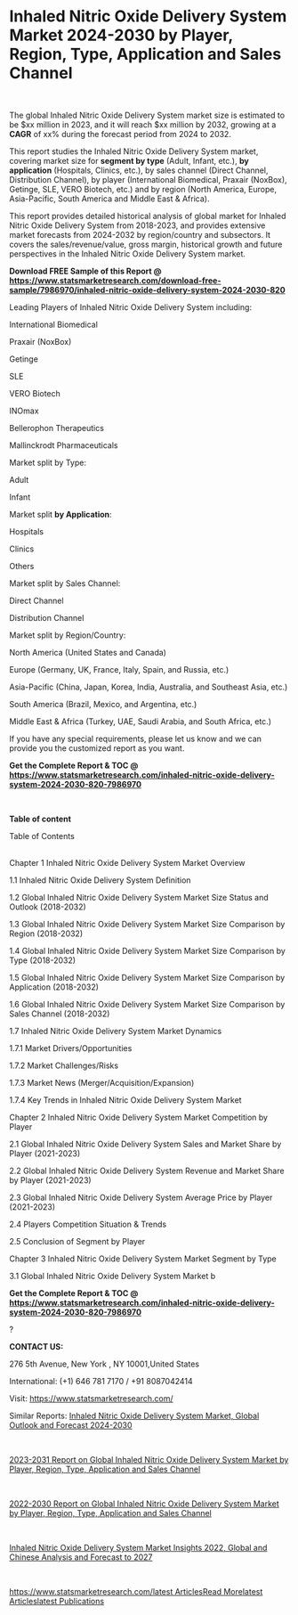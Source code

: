 <h1>Inhaled Nitric Oxide Delivery System Market 2024-2030 by Player, Region, Type, Application and Sales Channel</h1><br/><p>The global Inhaled Nitric Oxide Delivery System market size is estimated to be $xx million in 2023, and it will reach $xx million by 2032, growing at a <strong>CAGR</strong> of xx% during the forecast period from 2024 to 2032.</p>
 
 
 
 <p>This report studies the Inhaled Nitric Oxide Delivery System market, covering market size for <strong>segment by type</strong> (Adult, Infant, etc.), <strong>by application</strong> (Hospitals, Clinics, etc.), by sales channel (Direct Channel, Distribution Channel), by player (International Biomedical, Praxair (NoxBox), Getinge, SLE, VERO Biotech, etc.) and by region (North America, Europe, Asia-Pacific, South America and Middle East & Africa).</p>
 
 
 
 <p>This report provides detailed historical analysis of global market for Inhaled Nitric Oxide Delivery System from 2018-2023, and provides extensive market forecasts from 2024-2032 by region/country and subsectors. It covers the sales/revenue/value, gross margin, historical growth and future perspectives in the Inhaled Nitric Oxide Delivery System market.</p>
 
 
 
 <p><strong>Download FREE Sample of this Report @ <a href="https://www.statsmarketresearch.com/download-free-sample/7986970/inhaled-nitric-oxide-delivery-system-2024-2030-820">https://www.statsmarketresearch.com/download-free-sample/7986970/inhaled-nitric-oxide-delivery-system-2024-2030-820</a></strong></p>
 
 
 
 <p>Leading Players of Inhaled Nitric Oxide Delivery System including:</p>
 
 
 
 <p>International Biomedical</p>
 
 
 
 <p>Praxair (NoxBox)</p>
 
 
 
 <p>Getinge</p>
 
 
 
 <p>SLE</p>
 
 
 
 <p>VERO Biotech</p>
 
 
 
 <p>INOmax</p>
 
 
 
 <p>Bellerophon Therapeutics</p>
 
 
 
 <p>Mallinckrodt Pharmaceuticals</p>
 
 
 
 <p>Market split by Type:</p>
 
 
 
 <p>Adult</p>
 
 
 
 <p>Infant</p>
 
 
 
 <p>Market split <strong>by Application</strong>:</p>
 
 
 
 <p>Hospitals</p>
 
 
 
 <p>Clinics</p>
 
 
 
 <p>Others</p>
 
 
 
 <p>Market split by Sales Channel:</p>
 
 
 
 <p>Direct Channel</p>
 
 
 
 <p>Distribution Channel</p>
 
 
 
 <p>Market split by Region/Country:</p>
 
 
 
 <p>North America (United States and Canada)</p>
 
 
 
 <p>Europe (Germany, UK, France, Italy, Spain, and Russia, etc.)</p>
 
 
 
 <p>Asia-Pacific (China, Japan, Korea, India, Australia, and Southeast Asia, etc.)</p>
 
 
 
 <p>South America (Brazil, Mexico, and Argentina, etc.)</p>
 
 
 
 <p>Middle East & Africa (Turkey, UAE, Saudi Arabia, and South Africa, etc.)</p>
 
 
 
 <p>If you have any special requirements, please let us know and we can provide you the customized report as you want.</p>
 
 
 
 <div><b>Get the Complete Report & TOC @ <a href="https://www.statsmarketresearch.com/inhaled-nitric-oxide-delivery-system-2024-2030-820-7986970">https://www.statsmarketresearch.com/inhaled-nitric-oxide-delivery-system-2024-2030-820-7986970</a></b></div>
 
 
 
 <p><br />
 
 <b>Table of content</b></p>
 
 
 
 <p>Table of Contents<br />
 
 <br />
 
 Chapter 1 Inhaled Nitric Oxide Delivery System Market Overview<br />
 
 1.1 Inhaled Nitric Oxide Delivery System Definition<br />
 
 1.2 Global Inhaled Nitric Oxide Delivery System Market Size Status and Outlook (2018-2032)<br />
 
 1.3 Global Inhaled Nitric Oxide Delivery System Market Size Comparison by Region (2018-2032)<br />
 
 1.4 Global Inhaled Nitric Oxide Delivery System Market Size Comparison by Type (2018-2032)<br />
 
 1.5 Global Inhaled Nitric Oxide Delivery System Market Size Comparison by Application (2018-2032)<br />
 
 1.6 Global Inhaled Nitric Oxide Delivery System Market Size Comparison by Sales Channel (2018-2032)<br />
 
 1.7 Inhaled Nitric Oxide Delivery System Market Dynamics<br />
 
 1.7.1 Market Drivers/Opportunities<br />
 
 1.7.2 Market Challenges/Risks<br />
 
 1.7.3 Market News (Merger/Acquisition/Expansion)<br />
 
 1.7.4 Key Trends in Inhaled Nitric Oxide Delivery System Market<br />
 
 Chapter 2 Inhaled Nitric Oxide Delivery System Market Competition by Player<br />
 
 2.1 Global Inhaled Nitric Oxide Delivery System Sales and Market Share by Player (2021-2023)<br />
 
 2.2 Global Inhaled Nitric Oxide Delivery System Revenue and Market Share by Player (2021-2023)<br />
 
 2.3 Global Inhaled Nitric Oxide Delivery System Average Price by Player (2021-2023)<br />
 
 2.4 Players Competition Situation & Trends<br />
 
 2.5 Conclusion of Segment by Player<br />
 
 Chapter 3 Inhaled Nitric Oxide Delivery System Market Segment by Type<br />
 
 3.1 Global Inhaled Nitric Oxide Delivery System Market b</p>
 
 
 
 <div><b>Get the Complete Report & TOC @ <a href="https://www.statsmarketresearch.com/inhaled-nitric-oxide-delivery-system-2024-2030-820-7986970">https://www.statsmarketresearch.com/inhaled-nitric-oxide-delivery-system-2024-2030-820-7986970</a></b></div>
 
 
 
 <p>? </p>
 
 
 
 <p><b>CONTACT US:</b><br />
 
 276 5th Avenue, New York , NY 10001,United States<br />
 
 International: (+1) 646 781 7170 / +91 8087042414<br />
 
 Visit: <a href="https://www.statsmarketresearch.com/">https://www.statsmarketresearch.com/</a><br />
 
 Similar Reports: <a href="https://www.statsmarketresearch.com/inhaled-nitric-oxide-delivery-system-2024-2030-820-7986970">Inhaled Nitric Oxide Delivery System Market, Global Outlook and Forecast 2024-2030</a><br />
 
 <br />
 
 <a href="https://www.statsmarketresearch.com/inhaled-nitric-oxide-delivery-system-2024-2030-820-7986970">2023-2031 Report on Global Inhaled Nitric Oxide Delivery System Market by Player, Region, Type, Application and Sales Channel</a><br />
 
 <br />
 
 <a href="https://www.statsmarketresearch.com/inhaled-nitric-oxide-delivery-system-2024-2030-820-7986970">2022-2030 Report on Global Inhaled Nitric Oxide Delivery System Market by Player, Region, Type, Application and Sales Channel</a><br />
 
 <br />
 
 <a href="https://www.statsmarketresearch.com/inhaled-nitric-oxide-delivery-system-2024-2030-820-7986970">Inhaled Nitric Oxide Delivery System Market Insights 2022, Global and Chinese Analysis and Forecast to 2027</a><br />
 
 <br />
 
 <a href="https://gyeongbokgung.com">https://www.statsmarketresearch.com/</a><a href="https://hallyeomaritime.com">latest Articles</a><a href="https://jingwansa.com">Read More</a><a href="https://nguoiviet.jp/">latest Articles</a><a href="https://www.intelmarketresearch.com/">latest Publications</a></p>